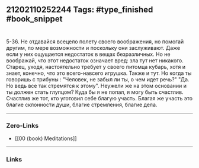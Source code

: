 21202110252244
Tags: #type_finished #book_snippet 
---
# 

 5-36. Не отдавайся всецело полету своего воображения, но помогай другим, по мере возможности и поскольку они заслуживают. Даже если у них ощущается недостаток в вещах безразличных. Но не воображай, что этот недостаток означает вред: зла тут нет никакого. Старец, уходя, настоятельно требует у своего питомца кубарь, хотя и знает, конечно, что это всего-навсего игрушка. Также и тут. Но когда ты говоришь с трибуны : "Человек, не забыл ли ты, о чем идет речь?"  "Да. Но ведь все так стремятся к этому".  Неужели же на этом основании и ты должен стать глупцом? Куда бы я не попал, я могу быть счастлив. Счастлив же тот, кто уготовил себе благую участь. Благая же участь  это благие склонности души, благие стремления, благие дела. 

---
### Zero-Links
 - [[00 (book) Meditations]]
---
### Links

